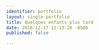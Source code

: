 ```yaml
---
identifier: portfolio
layout: single-portfolio
title: Quelques enfants plus tard
date: 2018-12-17 12:13:28 -0500
published: false

---
```

